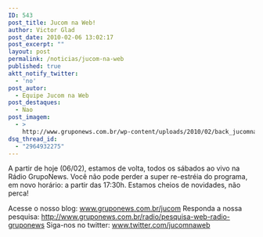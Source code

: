 ```yaml
---
ID: 543
post_title: Jucom na Web!
author: Victor Glad
post_date: 2010-02-06 13:02:17
post_excerpt: ""
layout: post
permalink: /noticias/jucom-na-web
published: true
aktt_notify_twitter:
  - 'no'
post_autor:
  - Equipe Jucom na Web
post_destaques:
  - Nao
post_imagem:
  - >
    http://www.gruponews.com.br/wp-content/uploads/2010/02/back_jucomnaweb.jpg
dsq_thread_id:
  - "2964932275"
---
```

A partir de hoje (06/02), estamos de volta, todos os sábados ao vivo na Rádio GrupoNews. Você não pode perder a super re-estréia do programa, em novo horário: a partir das 17:30h. Estamos cheios de novidades, não perca!

Acesse o nosso blog: <a href="http://www.gruponews.com.br/jucom">www.gruponews.com.br/jucom</a>
Responda a nossa pesquisa: <a href="http://www.gruponews.com.br/radio/pesquisa-web-radio-gruponews">http://www.gruponews.com.br/radio/pesquisa-web-radio-gruponews</a>
Siga-nos no twitter: <a href="http://www.twitter.com/jucomnaweb" target="_blank">www.twitter.com/jucomnaweb</a>
